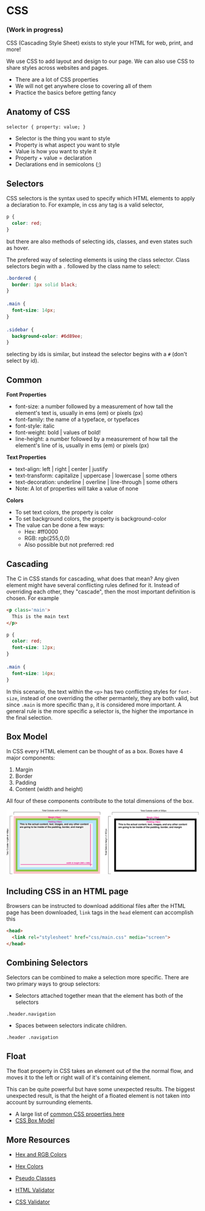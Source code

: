 # CSS

### (Work in progress)

CSS (Cascading Style Sheet) exists to style your HTML for web, print, and more!

We use CSS to add layout and design to our page. We can also use CSS to share styles across websites and pages.

- There are a lot of CSS properties
- We will not get anywhere close to
covering all of them
- Practice the basics before getting fancy

## Anatomy of CSS

`selector { property: value; }`

- Selector is the thing you want to style
- Property is what aspect you want to style
- Value is how you want to style it
- Property + value = declaration
- Declarations end in semicolons (;)

## Selectors

CSS selectors is the syntax used to specify which HTML elements to apply a declaration to. For example, in css any tag is a valid selector,

```css
p {
  color: red;
}
```
but there are also methods of selecting ids, classes, and even states such as hover.

The prefered way of selecting elements is using the class selector. Class selectors begin with a `.` followed by the class name to select:

```css
.bordered {
  border: 1px solid black;
}

.main {
  font-size: 14px;
}

.sidebar {
  background-color: #6d89ee;
}
```

selecting by ids is similar, but instead the selector begins with a `#` (don't select by id).

## Common

**Font Properties**

- font-size: a number followed by a measurement of how tall the element's text is, usually in ems (em) or pixels (px)
- font-family: the name of a typeface, or typefaces
- font-style: italic
- font-weight: bold | values of bold!
- line-height: a number followed by a
measurement of how tall the element's line of is,
usually in ems (em) or pixels (px)

**Text Properties**

- text-align: left | right | center | justify
- text-transform: capitalize | uppercase | lowercase | some others
- text-decoration: underline | overline | line-through | some others
- Note: A lot of properties will take a value of none

**Colors**

- To set text colors, the property is color
- To set background colors, the property is background-color
- The value can be done a few ways:
  - Hex: #ff0000
  - RGB: rgb(255,0,0)
  - Also possible but not preferred: red


## Cascading

The C in CSS stands for cascading, what does that mean? Any given element might have several conflicting rules defined for it. Instead of overriding each other, they "cascade", then the most important definition is chosen. For example
```html
<p class='main'>
  This is the main text
</p>
```

```css
p {
  color: red;
  font-size: 12px;
}

.main {
  font-size: 14px;
}
```

In this scenario, the text within the `<p>` has two conflicting styles for `font-size`, instead of one overriding the other permantely, they are both valid, but since `.main` is more specific than `p`, it is considered more important. A general rule is the more specific a selector is, the higher the importance in the final selection.

## Box Model

In CSS every HTML element can be thought of as a box. Boxes have 4 major components:

1. Margin
1. Border
1. Padding
1. Content (width and height)

All four of these components contribute to the total dimensions of the box.

![Box Model with Diagram](resources/box-model.jpg)


## Including CSS in an HTML page

Browsers can be instructed to download additional files after the HTML page has been downloaded, `link` tags in the `head` element can accomplish this


```html
<head>
  <link rel="stylesheet" href="css/main.css" media="screen">
</head>
```


## Combining Selectors

Selectors can be combined to make a selection more specific. There are two primary ways to group selectors:

- Selectors attached together mean that the element has both of the selectors
```
.header.navigation
```
- Spaces between selectors indicate children.
```
.header .navigation
```

## Float

The float property in CSS takes an element out of the the normal flow, and moves it to the left or right wall of it's containing element.

This can be quite powerful but have some unexpected results. The biggest unexpected result, is that the height of a floated element is not taken into account by surrounding elements.

- A large list of [common CSS properties here](https://developer.mozilla.org/en-US/docs/Web/CSS/CSS_Properties_Reference)
- [CSS Box Model](https://developer.mozilla.org/en-US/docs/Web/CSS/CSS_Box_Model/Introduction_to_the_CSS_box_model)

## More Resources
- [Hex and RGB Colors](http://www.w3schools.com/tags/ref_colorpicker.asp)
- [Hex Colors](http://0to255.com)

- [Pseudo Classes](http://htmldog.com/guides/css/intermediate/pseudoclasses/)
- [HTML Validator](http://html5.validator.nu)
- [CSS Validator](http://jigsaw.w3.org/css-validator)
